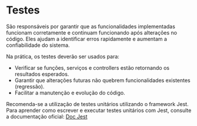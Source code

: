 # Testes 

São responsáveis por garantir que as funcionalidades implementadas funcionam corretamente e continuam funcionando após alterações no código. Eles ajudam a identificar erros rapidamente e aumentam a confiabilidade do sistema.

Na prática, os testes deverão ser usados para:
- Verificar se funções, serviços e controllers estão retornando os resultados esperados.
- Garantir que alterações futuras não quebrem funcionalidades existentes (regressão).
- Facilitar a manutenção e evolução do código.

Recomenda-se a utilização de testes unitários utilizando o framework Jest. Para aprender como escrever e executar testes unitários com Jest, consulte a documentação oficial: [Doc Jest](https://jestjs.io/pt-BR/docs/getting-started)
